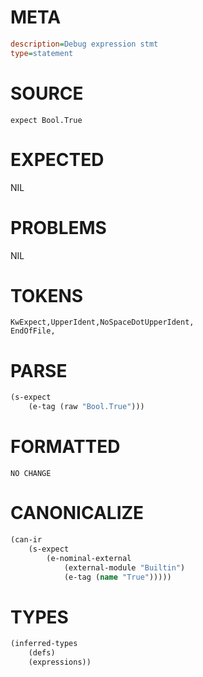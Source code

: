 # META
~~~ini
description=Debug expression stmt
type=statement
~~~
# SOURCE
~~~roc
expect Bool.True
~~~
# EXPECTED
NIL
# PROBLEMS
NIL
# TOKENS
~~~zig
KwExpect,UpperIdent,NoSpaceDotUpperIdent,
EndOfFile,
~~~
# PARSE
~~~clojure
(s-expect
	(e-tag (raw "Bool.True")))
~~~
# FORMATTED
~~~roc
NO CHANGE
~~~
# CANONICALIZE
~~~clojure
(can-ir
	(s-expect
		(e-nominal-external
			(external-module "Builtin")
			(e-tag (name "True")))))
~~~
# TYPES
~~~clojure
(inferred-types
	(defs)
	(expressions))
~~~
